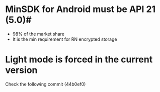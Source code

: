 # MinSDK for Android must be API 21 (5.0)#
- 98% of the market share
- It is the min requirement for RN encrypted storage

# Light mode is forced in the current version
Check the following commit (44b0ef0)